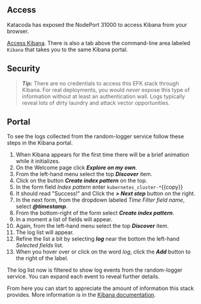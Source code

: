 ## Access ##

Katacoda has exposed the NodePort 31000 to access Kibana from your browser. 

[Access Kibana](https://[[HOST_SUBDOMAIN]]-31000-[[KATACODA_HOST]].environments.katacoda.com/). There is also a tab above the command-line area labeled `Kibana` that takes you to the same Kibana portal.

## Security ##

> **_Tip:_** There are no credentials to access this EFK stack through Kibana. For real deployments, you would _never_ expose this type of information without at least an authentication wall. Logs typically reveal lots of dirty laundry and attack vector opportunities.

## Portal ##

To see the logs collected from the random-logger service follow these steps in the Kibana portal.

1. When Kibana appears for the first time there will be a brief animation while it initializes.
1. On the Welcome page click **_Explore on my own_**.
1. From the left-hand menu select the top **_Discover_** item.
1. Click on the button **_Create index pattern_** on the top.
1. In the form field _Index pattern_ enter `kubernetes_cluster-*`{{copy}}
1. It should read "Success!" and Click the **_> Next step_** button on the right.
1. In the next form, from the dropdown labeled _Time Filter field name_, select **_@timestamp_**.
1. From the bottom-right of the form select **_Create index pattern_**.
1. In a moment a list of fields will appear.
1. Again, from the left-hand menu select the top **_Discover_** item.
1. The log list will appear.
1. Refine the list a bit by selecting **_log_** near the bottom the left-hand _Selected fields_ list.
1. When you hover over or click on the word _log_, click the **_Add_** button to the right of the label.

The log list now is filtered to show log events from the random-logger service. You can expand each event to reveal further details.

From here you can start to appreciate the amount of information this stack provides. More information is in the [Kibana documentation](https://www.elastic.co/guide/en/kibana/current/getting-started.html).
